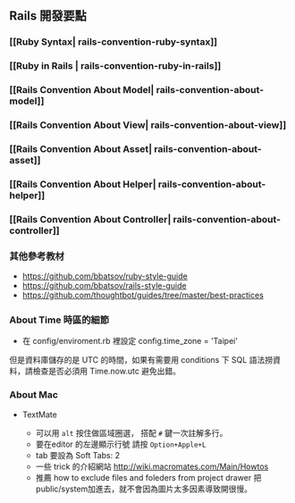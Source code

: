 ## Rails 開發要點


### [[Ruby Syntax| rails-convention-ruby-syntax]]

### [[Ruby in Rails | rails-convention-ruby-in-rails]]

### [[Rails Convention About Model| rails-convention-about-model]]
### [[Rails Convention About View| rails-convention-about-view]]

### [[Rails Convention About Asset| rails-convention-about-asset]]

### [[Rails Convention About Helper| rails-convention-about-helper]]

### [[Rails Convention About Controller| rails-convention-about-controller]]

### 其他參考教材

* https://github.com/bbatsov/ruby-style-guide
* https://github.com/bbatsov/rails-style-guide
* https://github.com/thoughtbot/guides/tree/master/best-practices

###  About Time 時區的細節

* 在 config/enviroment.rb 裡設定 config.time_zone = 'Taipei'

但是資料庫儲存的是 UTC 的時間，如果有需要用 conditions 下 SQL 語法撈資料，請檢查是否必須用 Time.now.utc 避免出錯。

### About Mac

* TextMate

  - 可以用 `alt` 按住做區域圈選， 搭配 `#` 鍵一次註解多行。
  - 要在editor 的左邊顯示行號 請按 `Option+Apple+L`
  - tab 要設為 Soft Tabs: 2
  - 一些 trick 的介紹網站 http://wiki.macromates.com/Main/Howtos
  - 推薦 how to exclude files and foleders from project drawer 把 public/system加進去，就不會因為圖片太多因素導致開很慢。

